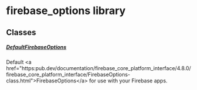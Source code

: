 



# firebase_options library











## Classes

##### [DefaultFirebaseOptions](../firebase_options/DefaultFirebaseOptions-class.md)



Default \<a href="https:pub.dev/documentation/firebase_core_platform_interface/4.8.0/firebase_core_platform_interface/FirebaseOptions-class.html"\>FirebaseOptions\</a\> for use with your Firebase apps.















